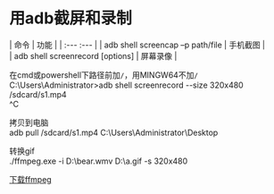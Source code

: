 # 用adb截屏和录制

| 命令 | 功能 |
| :---  :--- |
| adb shell screencap –p path/file | 手机截图 |  
| adb shell screenrecord [options] | 屏幕录像 |  

在cmd或powershell下路径前加`/`，用MINGW64不加`/`  
C:\Users\Administrator>adb shell screenrecord --size 320x480 /sdcard/s1.mp4  
^C

拷贝到电脑  
adb pull /sdcard/s1.mp4 C:\Users\Administrator\Desktop

转换gif  
./ffmpeg.exe -i D:\bear.wmv D:\a.gif -s 320x480

[下载ffmpeg](http://ffmpeg.org/)  
